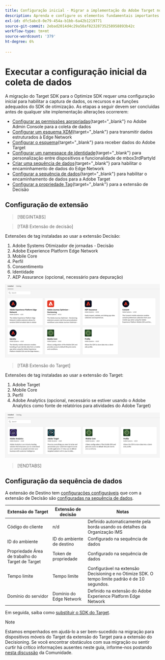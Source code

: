 ```yaml
---
title: Configuração inicial - Migrar a implementação do Adobe Target no aplicativo móvel para o Adobe Journey Optimizer - Extensão de decisão
description: Aprenda e configure os elementos fundamentais importantes necessários para seus Platform SDK da Web implementação
exl-id: dfc5abc8-0e79-454a-b1bb-6a42b1219771
source-git-commit: 2ebad2014d4c29a50af82328735258958893b42c
workflow-type: tm+mt
source-wordcount: '379'
ht-degree: 6%

---
```


# Executar a configuração inicial da coleta de dados

A migração do Target SDK para o Optimize SDK requer uma configuração inicial para habilitar a captura de dados, os recursos e as funções adequados do SDK de otimização. As etapas a seguir devem ser concluídas antes de qualquer site implementação alterações ocorrerem:

- [Configurar as permissões apropriadas](https://experienceleague.adobe.com/en/docs/platform-learn/implement-web-sdk/overview#permissions){target="_blank"} no Adobe Admin Console para a coleta de dados
- [Configurar um esquema XDM](https://experienceleague.adobe.com/en/docs/platform-learn/implement-mobile-sdk/initial-configuration/create-schema){target="_blank"} para transmitir dados estruturados à Edge Network
- [Configurar o esquema](https://experienceleague.adobe.com/en/docs/platform-learn/implement-mobile-sdk/experience-cloud/target#update-your-schema){target="_blank"} para receber dados do Adobe Target
- [Configurar um namespace de identidade](https://experienceleague.adobe.com/en/docs/platform-learn/implement-mobile-sdk/app-implementation/identity#set-up-a-custom-identity-namespace){target="_blank"} para personalização entre dispositivos e funcionalidade de mbox3rdPartyId
- [Criar uma sequência de dados](https://experienceleague.adobe.com/en/docs/platform-learn/implement-mobile-sdk/initial-configuration/create-datastream){target="_blank"} para habilitar o encaminhamento de dados do Edge Network
- [Configurar a sequência de dados](https://experienceleague.adobe.com/en/docs/platform-learn/implement-mobile-sdk/experience-cloud/target#update-datastream-configuration){target="_blank"} para habilitar o encaminhamento de dados para a Adobe Target
- [Configurar a propriedade Tag](https://experienceleague.adobe.com/en/docs/platform-learn/implement-mobile-sdk/experience-cloud/target#install-adobe-journey-optimizer---decisioning-tags-extension){target="_blank"} para a extensão de Decisão

## Configuração de extensão

>[!BEGINTABS]

>[!TAB Extensão de decisão]

Extensões de tag instaladas ao usar a extensão Decisão:

1. Adobe Systems Otimizador de jornadas - Decisão
1. Adobe Experience Platform Edge Network
1. Mobile Core
1. Perfil
1. Consentimento
1. Identidade
1. AEP Assurance (opcional, necessário para depuração)

![Extensões de marca instaladas ao usar a extensão de Decisão](assets/tag-extensions-decisioning.png)

>[!TAB Extensão do Target]

Extensões de tag instaladas ao usar a extensão do Target:

1. Adobe Target
1. Mobile Core
1. Perfil
1. Adobe Analytics (opcional, necessário se estiver usando o Adobe Analytics como fonte de relatórios para atividades do Adobe Target)

![Extensões de marca instaladas ao usar a extensão do Target](assets/tag-extensions-target.png)

>[!ENDTABS]

## Configuração da sequência de dados

A extensão de Destino tem [configurações configuráveis](https://developer.adobe.com/client-sdks/solution/adobe-target/#configure-the-target-extension-in-the-data-collection-ui) que com a extensão de Decisão são [configuradas na sequência de dados](https://developer.adobe.com/client-sdks/edge/adobe-journey-optimizer-decisioning/#adobe-experience-platform-data-collection-setup).

| Extensão do Target | Extensão de decisão | Notas |
| --- | --- | --- | 
| Código do cliente | n/d | Definido automaticamente pela borda usando os detalhes da Organização IMS |
| ID do ambiente | ID do ambiente de destino | Configurado na sequência de dados |
| Propriedade Área de trabalho do Target de Target | Token de propriedade | Configurado na sequência de dados |
| Tempo limite | Tempo limite | Configurável na extensão Decisioning e no Otimize SDK. O tempo limite padrão é de 10 segundos. |
| Domínio do servidor | Domínio do Edge Network | Definido na extensão do Adobe Experience Platform Edge Network |

Em seguida, saiba como [substituir o SDK do Target](replace-sdk.md).

>[!NOTE]
>
>Estamos empenhados em ajudá-lo a ser bem-sucedido na migração para dispositivos móveis do Target da extensão do Target para a extensão do Decisioning. Se você encontrar obstáculos com sua migração ou sentir curtir há crítico informações ausentes neste guia, informe-nos postando [nesta discussão](https://experienceleaguecommunities.adobe.com/t5/adobe-experience-platform-data/tutorial-discussion-migrate-adobe-target-to-mobile-sdk-on-edge/m-p/747484#M625) da Comunidade.
